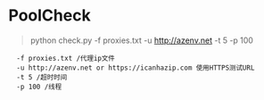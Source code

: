 # PoolCheck

> python check.py -f proxies.txt -u http://azenv.net -t 5 -p 100
```
  -f proxies.txt /代理ip文件
  -u http://azenv.net or https://icanhazip.com 使用HTTPS测试URL
  -t 5 /超时时间
  -p 100 /线程
```
